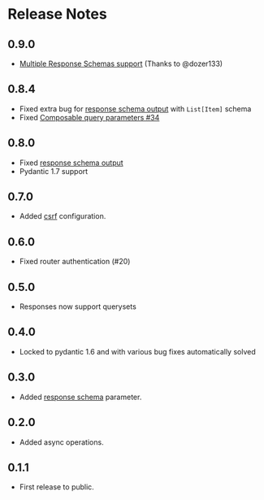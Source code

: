 # Release Notes

## 0.9.0

 * [Multiple Response Schemas support](http://django-ninja.rest-framework.com/tutorial/response-schema/#multiple-response-schemas) (Thanks to @dozer133)

## 0.8.4

 * Fixed extra bug for [response schema output](https://github.com/vitalik/django-ninja/issues/19) with `List[Item]` schema
 * Fixed [Composable query parameters #34](https://github.com/vitalik/django-ninja/issues/34)

## 0.8.0

 * Fixed [response schema output](https://github.com/vitalik/django-ninja/issues/19)
 * Pydantic 1.7 support

## 0.7.0

 * Added [csrf](/tutorial/csrf) configuration.

## 0.6.0

 * Fixed router authentication (#20)
 
## 0.5.0

 * Responses now support querysets

## 0.4.0

 * Locked to pydantic 1.6 and with various bug fixes automatically solved

## 0.3.0

 * Added [response schema](/tutorial/response-schema) parameter.

## 0.2.0

 * Added async operations.

## 0.1.1

 * First release to public.
